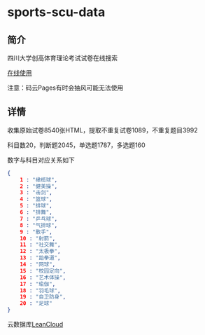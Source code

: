 <!--
 * @Date: 2020-02-13 16:18:19
 * @LastEditors: code
 * @Author: code
 * @LastEditTime: 2020-02-18 00:06:28
 -->

# sports-scu-data

## 简介

四川大学创高体育理论考试试卷在线搜索

[在线使用](https://lisonge.gitee.io/scu-sports-data/index.html)

注意：码云Pages有时会抽风可能无法使用

## 详情

收集原始试卷8540张HTML，提取不重复试卷1089，不重复题目3992

科目数20，判断题2045，单选题1787，多选题160

数字与科目对应关系如下

```json
{
    1 : "橄榄球",
    2 : "健美操",
    3 : "击剑",
    4 : "篮球",
    5 : "排球",
    6 : "排舞",
    7 : "乒乓球",
    8 : "气排球",
    9 : "散手",
    10 : "射箭",
    11 : "社交舞",
    12 : "太极拳",
    13 : "跆拳道",
    14 : "网球",
    15 : "校园定向",
    16 : "艺术体操",
    17 : "瑜伽",
    18 : "羽毛球",
    19 : "自卫防身",
    20 : "足球"
}
```

云数据库[LeanCloud](https://www.leancloud.cn/)
